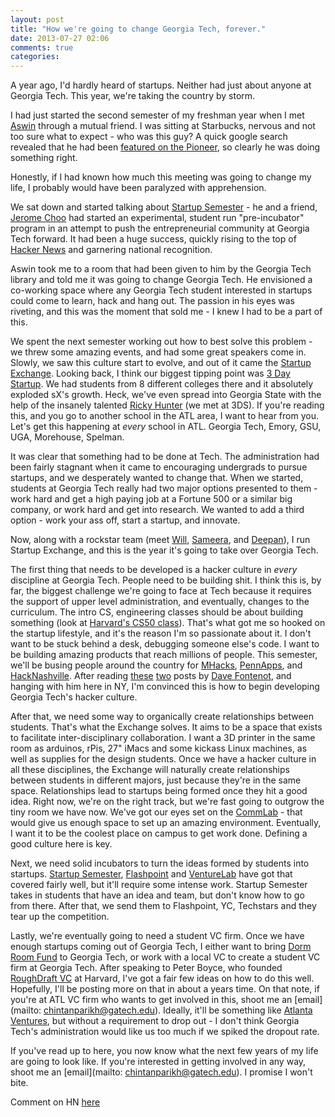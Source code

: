 ```yaml
---
layout: post
title: "How we're going to change Georgia Tech, forever."
date: 2013-07-27 02:06
comments: true
categories: 
---
```

A year ago, I'd hardly heard of startups. Neither had just about anyone at Georgia Tech. This year, we're taking the country by storm.

I had just started the second semester of my freshman year when I met [Aswin](https://twitter.com/heyaswin) through a mutual friend. I was sitting at Starbucks, nervous and not too sure what to expect - who was this guy? A quick google search revealed that he had been [featured on the Pioneer](http://thepioneer.gatech.edu/2012/04/02/student-spotlight-aswin-natarajan-a-path-to-self-discovery/), so clearly he was doing something right.

Honestly, if I had known how much this meeting was going to change my life, I probably would have been paralyzed with apprehension.

We sat down and started talking about [Startup Semester](http://startupexchange.gatech.edu/#startupSemester) - he and a friend, [Jerome Choo](https://twitter.com/jdchizzle) had started an experimental, student run "pre-incubator" program in an attempt to push the entrepreneurial community at Georgia Tech forward. It had been a huge success, quickly rising to the top of [Hacker News](https://news.ycombinator.com/item?id=4471133) and garnering national recognition. 

Aswin took me to a room that had been given to him by the Georgia Tech library and told me it was going to change Georgia Tech. He envisioned a co-working space where any Georgia Tech student interested in startups could come to learn, hack and hang out. The passion in his eyes was riveting, and this was the moment that sold me - I knew I had to be a part of this.

We spent the next semester working out how to best solve this problem - we threw some amazing events, and had some great speakers come in. Slowly, we saw this culture start to evolve, and out of it came the [Startup Exchange](http://startupexchange.gatech.edu). Looking back, I think our biggest tipping point was [3 Day Startup](http://startupexchange.gatech.edu/#threeDayStartup). We had students from 8 different colleges there and it absolutely exploded sX's growth. Heck, we've even spread into Georgia State with the help of the insanely talented [Ricky Hunter](http://www.linkedin.com/pub/ricky-hunter/15/b75/454) (we met at 3DS). If you're  reading this, and you go to another school in the ATL area, I want to hear from you. Let's get this happening at *every* school in ATL. Georgia Tech, Emory, GSU, UGA, Morehouse, Spelman.

It was clear that something had to be done at Tech. The administration had been fairly stagnant when it came to encouraging undergrads to pursue startups, and we desperately wanted to change that. When we started, students at Georgia Tech really had two major options presented to them - work hard and get a high paying job at a Fortune 500 or a similar big company, or work hard and get into research. We wanted to add a third option - work your ass off, start a startup, and innovate.

Now, along with a rockstar team (meet [Will](https://twitter.com/iamwillking), [Sameera](https://twitter.com/samurai__san), and [Deepan](https://www.facebook.com/deepan.mehta)), I run Startup Exchange, and this is the year it's going to take over Georgia Tech.

The first thing that needs to be developed is a hacker culture in *every* discipline at Georgia Tech. People need to be building shit. I think this is, by far, the biggest challenge we're going to face at Tech because it requires the support of upper level administration, and eventually, changes to the curriculum. The intro CS, engineering classes should be about building something (look at [Harvard's CS50 class](https://www.cs50.net/)). That's what got me so hooked on the startup lifestyle, and it's the reason I'm so passionate about it. I don't want to be stuck behind a desk, debugging someone else's code. I want to be building amazing products that reach millions of people. This semester, we'll be busing people around the country for [MHacks](http://www.mhacks.org/), [PennApps](http://2013f.pennapps.com), and [HackNashville](http://hacknashville.com/). After reading [these](https://medium.com/hackathons-anonymous/7ebcd6bfda26) [two](https://medium.com/hackers-and-hacking/e6439754078) posts by [Dave Fontenot](https://twitter.com/davefontenot), and hanging with him here in NY, I'm convinced this is how to begin developing Georgia Tech's hacker culture.

After that, we need some way to organically create relationships between students. That's what the Exchange solves. It aims to be a space that exists to facilitate inter-disciplinary collaboration. I want a 3D printer in the same room as arduinos, rPis, 27" iMacs and some kickass Linux machines, as well as supplies for the design students. Once we have a hacker culture in all these disciplines, the Exchange will naturally create relationships between students in different majors, just because they're in the same space. Relationships lead to startups being formed once they hit a good idea. Right now, we're on the right track, but we're fast going to outgrow the tiny room we have now. We've got our eyes set on the [CommLab](http://www.communicationcenter.gatech.edu/) - that would give us enough space to set up an amazing environment. Eventually, I want it to be the coolest place on campus to get work done. Defining a good culture here is key.

Next, we need solid incubators to turn the ideas formed by students into startups. [Startup Semester](http://startupexchange.gatech.edu/#startupSemester), [Flashpoint](http://flashpoint.gatech.edu/) and [VentureLab](http://venturelab.gatech.edu/) have got that covered fairly well, but it'll require some intense work. Startup Semester takes in students that have an idea and team, but don't know how to go from there. After that, we send them to Flashpoint, YC, Techstars and they tear up the competition.

Lastly, we're eventually going to need a student VC firm. Once we have enough startups coming out of Georgia Tech, I either want to bring [Dorm Room Fund](http://dormroomfund.com/) to Georgia Tech, or work with a local VC to create a student VC firm at Georgia Tech. After speaking to Peter Boyce, who founded [RoughDraft VC](http://roughdraft.vc) at Harvard, I've got a fair few ideas on how to do this well. Hopefully, I'll be posting more on that in about a years time. On that note, if you're at ATL VC firm who wants to get involved in this, shoot me an [email](mailto: chintanparikh@gatech.edu). Ideally, it'll be something like [Atlanta Ventures](http://atlantaventures.com/), but without a requirement to drop out - I don't think Georgia Tech's administration would like us too much if we spiked the dropout rate.

If you've read up to here, you now know what the next few years of my life are going to look like. If you're interested in getting involved in any way, shoot me an [email](mailto: chintanparikh@gatech.edu). I promise I won't bite.

Comment on HN [here](https://news.ycombinator.com/item?id=6120338)

